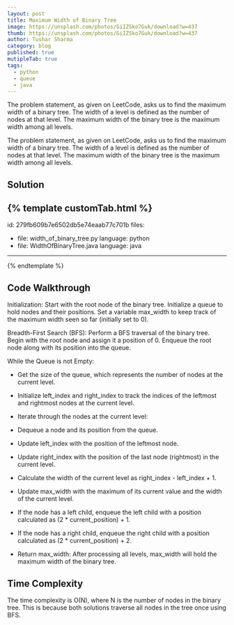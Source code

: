 ```yaml
---
layout: post
title: Maximum Width of Binary Tree
image: https://unsplash.com/photos/GiIZSko7Guk/download?w=437
thumb: https://unsplash.com/photos/GiIZSko7Guk/download?w=437
author: Tushar Sharma
category: blog
published: true
mutipleTab: true
tags:
  - python
  - queue
  - java
---
```


The problem statement, as given on LeetCode, asks us to find the maximum width of a binary tree. The width of a level is defined as the number of nodes at that level. The maximum width of the binary tree is the maximum width among all levels.<!-- truncate_here -->

The problem statement, as given on LeetCode, asks us to find the maximum width of a binary tree. The width of a level is defined as the number of nodes at that level. The maximum width of the binary tree is the maximum width among all levels.

## Solution 

{% template customTab.html %}
---
id: 279fb609b7e6502db5e74eaab77c701b 
files:
  - file: width_of_binary_tree.py
    language: python
  - file: WidthOfBinaryTree.java
    language: java
---
{% endtemplate %}


## Code Walkthrough

Initialization: Start with the root node of the binary tree. Initialize a queue to hold nodes and their positions. Set a variable max_width to keep track of the maximum width seen so far (initially set to 0).

Breadth-First Search (BFS): Perform a BFS traversal of the binary tree. Begin with the root node and assign it a position of 0. Enqueue the root node along with its position into the queue.

While the Queue is not Empty:

* Get the size of the queue, which represents the number of nodes at the current level.

* Initialize left_index and right_index to track the indices of the leftmost and rightmost nodes at the current level.

* Iterate through the nodes at the current level:

* Dequeue a node and its position from the queue.

* Update left_index with the position of the leftmost node.

* Update right_index with the position of the last node (rightmost) in the current level.

* Calculate the width of the current level as right_index - left_index + 1.

* Update max_width with the maximum of its current value and the width of the current level.

* If the node has a left child, enqueue the left child with a position calculated as (2 * current_position) + 1.

* If the node has a right child, enqueue the right child with a position calculated as (2 * current_position) + 2.

* Return max_width: After processing all levels, max_width will hold the maximum width of the binary tree.

## Time Complexity

The time complexity is O(N), where N is the number of nodes in the binary tree. This is because both solutions traverse all nodes in the tree once using BFS.